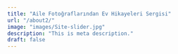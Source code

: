 ```yaml
---
title: "Aile Fotoğraflarından Ev Hikayeleri Sergisi"
url: "/about2/"
image: "images/Site-slider.jpg"
description: "This is meta description."
draft: false
---
```

